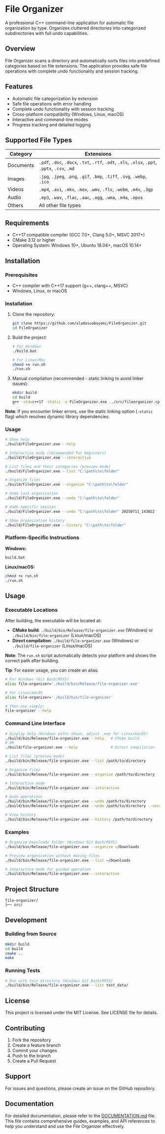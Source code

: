 # File Organizer

A professional C++ command-line application for automatic file organization by type. Organizes cluttered directories into categorized subdirectories with full undo capabilities.

## Overview

File Organizer scans a directory and automatically sorts files into predefined categories based on file extensions. The application provides safe file operations with complete undo functionality and session tracking.

## Features

- Automatic file categorization by extension
- Safe file operations with error handling
- Complete undo functionality with session tracking
- Cross-platform compatibility (Windows, Linux, macOS)
- Interactive and command-line modes
- Progress tracking and detailed logging

## Supported File Types

| Category  | Extensions                                                                                       |
| --------- | ------------------------------------------------------------------------------------------------ |
| Documents | `.pdf`, `.doc`, `.docx`, `.txt`, `.rtf`, `.odt`, `.xls`, `.xlsx`, `.ppt`, `.pptx`, `.csv`, `.md` |
| Images    | `.jpg`, `.jpeg`, `.png`, `.gif`, `.bmp`, `.tiff`, `.svg`, `.webp`, `.ico`                        |
| Videos    | `.mp4`, `.avi`, `.mkv`, `.mov`, `.wmv`, `.flv`, `.webm`, `.m4v`, `.3gp`                          |
| Audio     | `.mp3`, `.wav`, `.flac`, `.aac`, `.ogg`, `.wma`, `.m4a`, `.opus`                                 |
| Others    | All other file types                                                                             |

## Requirements

- C++17 compatible compiler (GCC 7.0+, Clang 5.0+, MSVC 2017+)
- CMake 3.12 or higher
- Operating System: Windows 10+, Ubuntu 18.04+, macOS 10.14+

## Installation

### Prerequisites

- C++ compiler with C++17 support (g++, clang++, MSVC)
- Windows, Linux, or macOS

### Installation

1. Clone the repository:

   ```bash
   git clone https://github.com/oladosuabayomi/FileOrganizer.git
   cd FileOrganizer
   ```

2. Build the project:

   ```bash
   # For Windows
   ./build.bat
   
   # For Linux/Mac
   chmod +x run.sh
   ./run.sh
   ```

3. Manual compilation (recommended - static linking to avoid linker issues):
   ```bash
   mkdir build
   cd build
   g++ -std=c++17 -static -o FileOrganizer.exe ../src/fileorganizer.cpp
   ```

**Note**: If you encounter linker errors, use the static linking option (`-static` flag) which resolves dynamic library dependencies.

### Usage

```bash
# Show help
./build/FileOrganizer.exe --help
```

```bash
# Interactive mode (recommended for beginners)
./build/FileOrganizer.exe --interactive
```

```bash
# List files and their categories (preview mode)
./build/FileOrganizer.exe --list "C:\path\to\folder"
```

```bash
# Organize files
./build/FileOrganizer.exe --organize "C:\path\to\folder"
```

```bash
# Undo last organization
./build/FileOrganizer.exe --undo "C:\path\to\folder"
```

```bash
# Undo specific session
./build/FileOrganizer.exe --undo "C:\path\to\folder" 20250711_143022
```

```bash
# Show organization history
./build/FileOrganizer.exe --history "C:\path\to\folder"
```

### Platform-Specific Instructions

**Windows:**

```cmd
build.bat
```

**Linux/macOS:**

```bash
chmod +x run.sh
./run.sh
```

## Usage

### Executable Locations

After building, the executable will be located at:

- **CMake build**: `./build/bin/Release/file-organizer.exe` (Windows) or `./build/bin/file-organizer` (Linux/macOS)
- **Direct compilation**: `./build/file-organizer.exe` (Windows) or `./build/file-organizer` (Linux/macOS)

**Note**: The `run.sh` script automatically detects your platform and shows the correct path after building.

**Tip**: For easier usage, you can create an alias:

```bash
# For Windows (Git Bash/MSYS)
alias file-organizer='./build/bin/Release/file-organizer.exe'

# For Linux/macOS
alias file-organizer='./build/bin/file-organizer'

# Then use simply:
file-organizer --help
```

### Command Line Interface

```bash
# Display help (Windows paths shown, adjust .exe for Linux/macOS)
./build/bin/Release/file-organizer.exe --help   # CMake build
# OR
./build/file-organizer.exe --help               # Direct compilation

# List files (preview mode)
./build/bin/Release/file-organizer.exe --list /path/to/directory

# Organize files
./build/bin/Release/file-organizer.exe --organize /path/to/directory

# Interactive mode
./build/bin/Release/file-organizer.exe --interactive

# Undo operations
./build/bin/Release/file-organizer.exe --undo /path/to/directory
./build/bin/Release/file-organizer.exe --undo /path/to/directory --session SESSION_ID

# View history
./build/bin/Release/file-organizer.exe --history /path/to/directory
```

### Examples

```bash
# Organize Downloads folder (Windows Git Bash/MSYS)
./build/bin/Release/file-organizer.exe --organize ~/Downloads

# Preview organization without moving files
./build/bin/Release/file-organizer.exe --list ~/Downloads

# Interactive mode for guided operation
./build/bin/Release/file-organizer.exe --interactive
```

## Project Structure

```
file-organizer/
├── src/
```

## Development

### Building from Source

```bash
mkdir build
cd build
cmake ..
make
```

### Running Tests

```bash
# Run with test directory (Windows Git Bash/MSYS)
./build/bin/Release/file-organizer.exe --list test_data/
```

## License

This project is licensed under the MIT License. See LICENSE file for details.

## Contributing

1. Fork the repository
2. Create a feature branch
3. Commit your changes
4. Push to the branch
5. Create a Pull Request

## Support

For issues and questions, please create an issue on the GitHub repository.

<!-- reference the DOCUMENTATION.md file -->

## Documentation

For detailed documentation, please refer to the [DOCUMENTATION.md](DOCUMENTATION.md) file.
This file contains comprehensive guides, examples, and API references to help you understand and use the File Organizer effectively.
